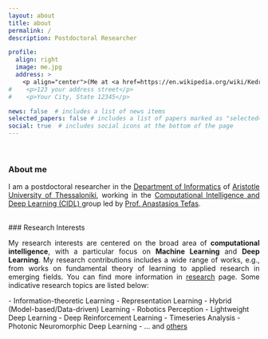 ```yaml
---
layout: about
title: about
permalink: /
description: Postdoctoral Researcher

profile:
  align: right
  image: me.jpg
  address: >
    <p align="center">(Me at <a href=https://en.wikipedia.org/wiki/Kedrinos_Lofos>Seich Sou</a>)</p>
#    <p>123 your address street</p>
#    <p>Your City, State 12345</p>

news: false  # includes a list of news items
selected_papers: false # includes a list of papers marked as "selected={true}"
social: true  # includes social icons at the bottom of the page
---
```

<br/>

### About me

<p align="justify">I am a postdoctoral researcher in the <a href="http://www.csd.auth.gr/en">Department of Informatics</a> of <a href="http://www.auth.gr/en">Aristotle University of Thessaloniki</a>, working in the <a href="https://cidl.csd.auth.gr/">Computational Intelligence and Deep Learning (CIDL) </a> group led by <a href="https://cidl.csd.auth.gr/anastasios-tefas/">Prof. Anastasios Tefas</a>. </p>

<br/>
### Research Interests
<p align="justify">
My research interests are centered on the broad area of <b>computational intelligence</b>, with a particular focus on <b>Machine Learning</b> and <b>Deep Learning</b>. My research contributions includes a wide range of works, e.g., from works on fundamental theory of learning to applied research in emerging fields. You can find more information in <a href="research">research</a> page. Some indicative research topics are listed below:
</p>
- Information-theoretic Learning
- Representation Learning
- Hybrid (Model-based/Data-driven) Learning
- Robotics Perception
- Lightweight Deep Learning
- Deep Reinforcement Learning
- Timeseries Analysis
- Photonic Neuromorphic Deep Learning
- ... and <a href="research">others</a>


